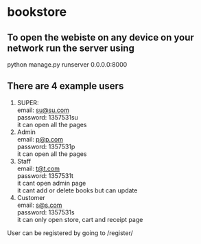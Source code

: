 # bookstore


## To open the webiste on any device on your network run the server using

python manage.py runserver 0.0.0.0:8000


## There are 4 example users
1. SUPER:  
  email: su@su.com  
  password: 1357531su  
  it can open all the pages
2. Admin  
  email: p@p.com  
  password: 1357531p  
  it can open all the pages  
3. Staff  
  email: t@t.com  
  password: 1357531t  
  it cant open admin page  
  it cant add or delete books but can update  
4. Customer  
  email: s@s.com  
  password: 1357531s  
  it can only open store, cart and receipt page  

User can be registered by going to /register/
